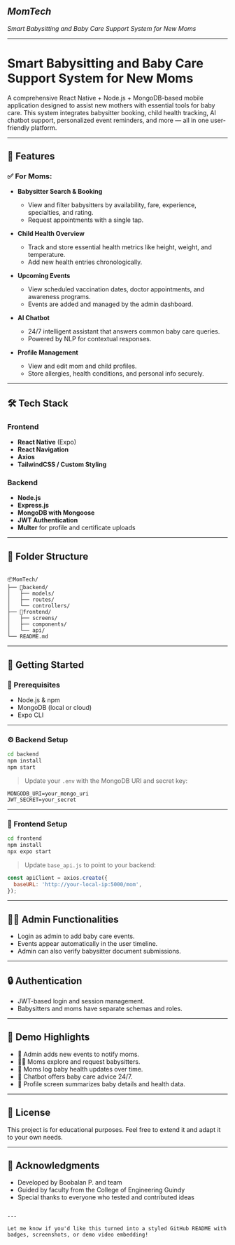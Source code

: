 *MomTech*
---
*Smart Babysitting and Baby Care Support System for New Moms*

---

# Smart Babysitting and Baby Care Support System for New Moms

A comprehensive React Native + Node.js + MongoDB-based mobile application designed to assist new mothers with essential tools for baby care. This system integrates babysitter booking, child health tracking, AI chatbot support, personalized event reminders, and more — all in one user-friendly platform.

---

## 📱 Features

### ✅ For Moms:
- **Babysitter Search & Booking**
  - View and filter babysitters by availability, fare, experience, specialties, and rating.
  - Request appointments with a single tap.

- **Child Health Overview**
  - Track and store essential health metrics like height, weight, and temperature.
  - Add new health entries chronologically.

- **Upcoming Events**
  - View scheduled vaccination dates, doctor appointments, and awareness programs.
  - Events are added and managed by the admin dashboard.

- **AI Chatbot**
  - 24/7 intelligent assistant that answers common baby care queries.
  - Powered by NLP for contextual responses.

- **Profile Management**
  - View and edit mom and child profiles.
  - Store allergies, health conditions, and personal info securely.

---

## 🛠 Tech Stack

### Frontend
- **React Native** (Expo)
- **React Navigation**
- **Axios**
- **TailwindCSS / Custom Styling**

### Backend
- **Node.js**
- **Express.js**
- **MongoDB with Mongoose**
- **JWT Authentication**
- **Multer** for profile and certificate uploads

---

## 📂 Folder Structure

```

📦MomTech/
├── 📁backend/
│   ├── models/
│   ├── routes/
│   └── controllers/
├── 📁frontend/
│   ├── screens/
│   ├── components/
│   └── api/
└── README.md

````

---

## 🚀 Getting Started

### 🔧 Prerequisites

- Node.js & npm
- MongoDB (local or cloud)
- Expo CLI

---

### ⚙️ Backend Setup

```bash
cd backend
npm install
npm start
````

> Update your `.env` with the MongoDB URI and secret key:

```env
MONGODB_URI=your_mongo_uri
JWT_SECRET=your_secret
```

---

### 📲 Frontend Setup

```bash
cd frontend
npm install
npx expo start
```

> Update `base_api.js` to point to your backend:

```js
const apiClient = axios.create({
  baseURL: 'http://your-local-ip:5000/mom',
});
```

---

## 👩‍💼 Admin Functionalities

* Login as admin to add baby care events.
* Events appear automatically in the user timeline.
* Admin can also verify babysitter document submissions.

---

## 🔒 Authentication

* JWT-based login and session management.
* Babysitters and moms have separate schemas and roles.

---

## 🌟 Demo Highlights

* 📆 Admin adds new events to notify moms.
* 👩‍🍼 Moms explore and request babysitters.
* 🧒 Moms log baby health updates over time.
* 🤖 Chatbot offers baby care advice 24/7.
* 🙍 Profile screen summarizes baby details and health data.

---

## 📜 License

This project is for educational purposes. Feel free to extend it and adapt it to your own needs.

---

## 🙌 Acknowledgments

* Developed by Boobalan P. and team
* Guided by faculty from the College of Engineering Guindy
* Special thanks to everyone who tested and contributed ideas

```

---

Let me know if you'd like this turned into a styled GitHub README with badges, screenshots, or demo video embedding!
```
